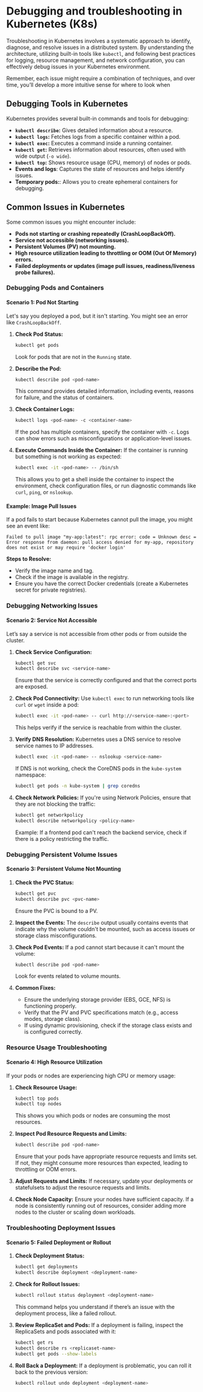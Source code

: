 # Debugging and troubleshooting in Kubernetes (K8s)

Troubleshooting in Kubernetes involves a systematic approach to identify, diagnose, and resolve issues in a distributed system. By understanding the architecture, utilizing built-in tools like `kubectl`, and following best practices for logging, resource management, and network configuration, you can effectively debug issues in your Kubernetes environment.

Remember, each issue might require a combination of techniques, and over time, you’ll develop a more intuitive sense for where to look when

## **Debugging Tools in Kubernetes**

Kubernetes provides several built-in commands and tools for debugging:

- **`kubectl describe`:** Gives detailed information about a resource.
- **`kubectl logs`:** Fetches logs from a specific container within a pod.
- **`kubectl exec`:** Executes a command inside a running container.
- **`kubectl get`:** Retrieves information about resources, often used with wide output (`-o wide`).
- **`kubectl top`:** Shows resource usage (CPU, memory) of nodes or pods.
- **Events and logs**: Captures the state of resources and helps identify issues.
- **Temporary pods:**: Allows you to create ephemeral containers for debugging.

## **Common Issues in Kubernetes**

Some common issues you might encounter include:

- **Pods not starting or crashing repeatedly (CrashLoopBackOff).**
- **Service not accessible (networking issues).**
- **Persistent Volumes (PV) not mounting.**
- **High resource utilization leading to throttling or OOM (Out Of Memory) errors.**
- **Failed deployments or updates (image pull issues, readiness/liveness probe failures).**

### **Debugging Pods and Containers**

#### **Scenario 1: Pod Not Starting**

Let's say you deployed a pod, but it isn't starting. You might see an error like `CrashLoopBackOff`.

1. **Check Pod Status:**

   ```bash
   kubectl get pods
   ```

   Look for pods that are not in the `Running` state.

2. **Describe the Pod:**

   ```bash
   kubectl describe pod <pod-name>
   ```

   This command provides detailed information, including events, reasons for failure, and the status of containers.

3. **Check Container Logs:**

   ```bash
   kubectl logs <pod-name> -c <container-name>
   ```

   If the pod has multiple containers, specify the container with `-c`. Logs can show errors such as misconfigurations or application-level issues.

4. **Execute Commands Inside the Container:**
   If the container is running but something is not working as expected:

   ```bash
   kubectl exec -it <pod-name> -- /bin/sh
   ```

   This allows you to get a shell inside the container to inspect the environment, check configuration files, or run diagnostic commands like `curl`, `ping`, or `nslookup`.

#### **Example: Image Pull Issues**

If a pod fails to start because Kubernetes cannot pull the image, you might see an event like:

```plaintext
Failed to pull image "my-app:latest": rpc error: code = Unknown desc = Error response from daemon: pull access denied for my-app, repository does not exist or may require 'docker login'
```

**Steps to Resolve:**

- Verify the image name and tag.
- Check if the image is available in the registry.
- Ensure you have the correct Docker credentials (create a Kubernetes secret for private registries).

### **Debugging Networking Issues**

#### **Scenario 2: Service Not Accessible**

Let’s say a service is not accessible from other pods or from outside the cluster.

1. **Check Service Configuration:**

   ```bash
   kubectl get svc
   kubectl describe svc <service-name>
   ```

   Ensure that the service is correctly configured and that the correct ports are exposed.

2. **Check Pod Connectivity:**
   Use `kubectl exec` to run networking tools like `curl` or `wget` inside a pod:

   ```bash
   kubectl exec -it <pod-name> -- curl http://<service-name>:<port>
   ```

   This helps verify if the service is reachable from within the cluster.

3. **Verify DNS Resolution:**
   Kubernetes uses a DNS service to resolve service names to IP addresses.

   ```bash
   kubectl exec -it <pod-name> -- nslookup <service-name>
   ```

   If DNS is not working, check the CoreDNS pods in the `kube-system` namespace:

   ```bash
   kubectl get pods -n kube-system | grep coredns
   ```

4. **Check Network Policies:**
   If you're using Network Policies, ensure that they are not blocking the traffic:

   ```bash
   kubectl get networkpolicy
   kubectl describe networkpolicy <policy-name>
   ```

   Example: If a frontend pod can't reach the backend service, check if there is a policy restricting the traffic.

### **Debugging Persistent Volume Issues**

#### **Scenario 3: Persistent Volume Not Mounting**

1. **Check the PVC Status:**

   ```bash
   kubectl get pvc
   kubectl describe pvc <pvc-name>
   ```

   Ensure the PVC is bound to a PV.

2. **Inspect the Events:**
   The `describe` output usually contains events that indicate why the volume couldn't be mounted, such as access issues or storage class misconfigurations.

3. **Check Pod Events:**
   If a pod cannot start because it can't mount the volume:

   ```bash
   kubectl describe pod <pod-name>
   ```

   Look for events related to volume mounts.

4. **Common Fixes:**
   - Ensure the underlying storage provider (EBS, GCE, NFS) is functioning properly.
   - Verify that the PV and PVC specifications match (e.g., access modes, storage class).
   - If using dynamic provisioning, check if the storage class exists and is configured correctly.

### **Resource Usage Troubleshooting**

#### **Scenario 4: High Resource Utilization**

If your pods or nodes are experiencing high CPU or memory usage:

1. **Check Resource Usage:**

   ```bash
   kubectl top pods
   kubectl top nodes
   ```

   This shows you which pods or nodes are consuming the most resources.

2. **Inspect Pod Resource Requests and Limits:**

   ```bash
   kubectl describe pod <pod-name>
   ```

   Ensure that your pods have appropriate resource requests and limits set. If not, they might consume more resources than expected, leading to throttling or OOM errors.

3. **Adjust Requests and Limits:**
   If necessary, update your deployments or statefulsets to adjust the resource requests and limits.

4. **Check Node Capacity:**
   Ensure your nodes have sufficient capacity. If a node is consistently running out of resources, consider adding more nodes to the cluster or scaling down workloads.

### **Troubleshooting Deployment Issues**

#### **Scenario 5: Failed Deployment or Rollout**

1. **Check Deployment Status:**

   ```bash
   kubectl get deployments
   kubectl describe deployment <deployment-name>
   ```

2. **Check for Rollout Issues:**

   ```bash
   kubectl rollout status deployment <deployment-name>
   ```

   This command helps you understand if there’s an issue with the deployment process, like a failed rollout.

3. **Review ReplicaSet and Pods:**
   If a deployment is failing, inspect the ReplicaSets and pods associated with it:

   ```bash
   kubectl get rs
   kubectl describe rs <replicaset-name>
   kubectl get pods --show-labels
   ```

4. **Roll Back a Deployment:**
   If a deployment is problematic, you can roll it back to the previous version:

   ```bash
   kubectl rollout undo deployment <deployment-name>
   ```
